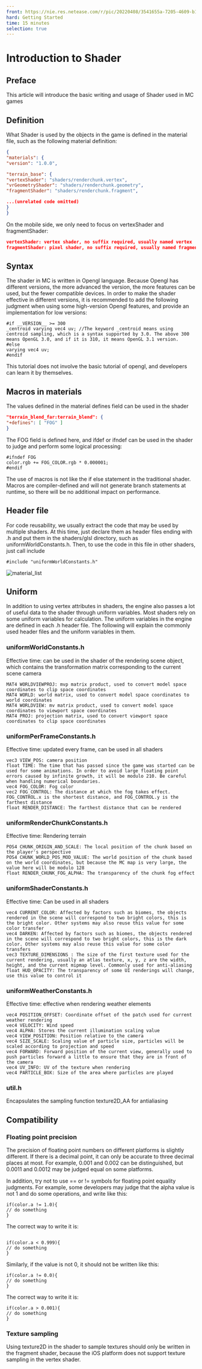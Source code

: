 ```yaml
--- 
front: https://nie.res.netease.com/r/pic/20220408/3541655a-7205-4609-b118-be8d6dbb84bd.png 
hard: Getting Started 
time: 15 minutes 
selection: true 
--- 
```

# Introduction to Shader 
## Preface 

This article will introduce the basic writing and usage of Shader used in MC games 

## Definition 

What Shader is used by the objects in the game is defined in the material file, such as the following material definition: 
```json 
{ 
"materials": { 
"version": "1.0.0", 

"terrain_base": { 
"vertexShader": "shaders/renderchunk.vertex", 
"vrGeometryShader": "shaders/renderchunk.geometry", 
"fragmentShader": "shaders/renderchunk.fragment", 

...(unrelated code omitted) 
} 
} 
``` 

On the mobile side, we only need to focus on vertexShader and fragmentShader: 
```json 
vertexShader: vertex shader, no suffix required, usually named vertex 
fragmentShader: pixel shader, no suffix required, usually named fragment 
``` 

## Syntax 

The shader in MC is written in Opengl language. Because Opengl has different versions, the more advanced the version, the more features can be used, but the fewer compatible devices. In order to make the shader effective in different versions, it is recommended to add the following judgment when using some high-version Opengl features, and provide an implementation for low versions: 
```opengl 
#if __VERSION__ >= 300 
_centroid varying vec4 uv; //The keyword _centroid means using centroid sampling, which is a syntax supported by 3.0. The above 300 means OpenGL 3.0, and if it is 310, it means OpenGL 3.1 version. 
#else 
varying vec4 uv; 
#endif 
``` 
This tutorial does not involve the basic tutorial of opengl, and developers can learn it by themselves. 

## Macros in materials


The values defined in the material defines field can be used in the shader 
```json 
"terrain_blend_far:terrain_blend": { 
"+defines": [ "FOG" ] 
} 
``` 
The FOG field is defined here, and ifdef or ifndef can be used in the shader to judge and perform some logical processing: 
```opengl 
#ifndef FOG 
color.rgb += FOG_COLOR.rgb * 0.000001; 
#endif 
``` 
The use of macros is not like the if else statement in the traditional shader. Macros are compiler-defined and will not generate branch statements at runtime, so there will be no additional impact on performance. 

## Header file 

For code reusability, we usually extract the code that may be used by multiple shaders. At this time, just declare them as header files ending with .h and put them in the shaders/glsl directory, such as uniformWorldConstants.h. Then, to use the code in this file in other shaders, just call include 
```opengl 
#include "uniformWorldConstants.h" 
``` 

![material_list](./images/shader_headfiles.png) 

## Uniform 

In addition to using vertex attributes in shaders, the engine also passes a lot of useful data to the shader through uniform variables. Most shaders rely on some uniform variables for calculation. The uniform variables in the engine are defined in each .h header file. The following will explain the commonly used header files and the uniform variables in them. 

### uniformWorldConstants.h 

Effective time: can be used in the shader of the rendering scene object, which contains the transformation matrix corresponding to the current scene camera 
```opengl 
MAT4 WORLDVIEWPROJ: mvp matrix product, used to convert model space coordinates to clip space coordinates 
MAT4 WORLD: world matrix, used to convert model space coordinates to world coordinates 
MAT4 WORLDVIEW: mv matrix product, used to convert model space coordinates to viewport space coordinates 
MAT4 PROJ: projection matrix, used to convert viewport space coordinates to clip space coordinates 
``` 

### uniformPerFrameConstants.h 

Effective time: updated every frame, can be used in all shaders 
```opengl 
vec3 VIEW_POS: camera position 
float TIME: The time that has passed since the game was started can be used for some animations. In order to avoid large floating point errors caused by infinite growth, it will be modulo 210. Be careful when handling numerical boundaries. 
vec4 FOG_COLOR: Fog color 
vec2 FOG_CONTROL: The distance at which the fog takes effect. FOG_CONTROL.x is the shortest distance, and FOG_CONTROL.y is the farthest distance 
float RENDER_DISTANCE: The farthest distance that can be rendered 
``` 

### uniformRenderChunkConstants.h


Effective time: Rendering terrain 
```opengl 
POS4 CHUNK_ORIGIN_AND_SCALE: The local position of the chunk based on the player's perspective 
POS4 CHUNK_WORLD_POS_MOD_VALUE: The world position of the chunk based on the world coordinates, but because the MC map is very large, the value here will be modulo 128 
float RENDER_CHUNK_FOG_ALPHA: The transparency of the chunk fog effect 
``` 

### uniformShaderConstants.h 

Effective time: Can be used in all shaders 
```opengl 
vec4 CURRENT_COLOR: Affected by factors such as biomes, the objects rendered in the scene will correspond to two bright colors, this is the bright color. Other systems may also reuse this value for some color transfer 
vec4 DARKEN: Affected by factors such as biomes, the objects rendered in the scene will correspond to two bright colors, this is the dark color. Other systems may also reuse this value for some color transfers 
vec3 TEXTURE_DIMENSIONS : The size of the first texture used for the current rendering, usually an atlas texture, x, y, z are the width, height, and the current mipmap level. Commonly used for anti-aliasing 
float HUD_OPACITY: The transparency of some UI renderings will change, use this value to control it 
``` 

### uniformWeatherConstants.h 

Effective time: effective when rendering weather elements 
```opengl 
vec4 POSITION_OFFSET: Coordinate offset of the patch used for current weather rendering 
vec4 VELOCITY: Wind speed 
vec4 ALPHA: Stores the current illumination scaling value 
vec4 VIEW_POSITION: Position relative to the camera 
vec4 SIZE_SCALE: Scaling value of particle size, particles will be scaled according to projection and speed 
vec4 FORWARD: Forward position of the current view, generally used to push particles forward a little to ensure that they are in front of the camera 
vec4 UV_INFO: UV of the texture when rendering 
vec4 PARTICLE_BOX: Size of the area where particles are played 
``` 

### util.h 

Encapsulates the sampling function texture2D_AA for antialiasing 

## Compatibility 

### Floating point precision 

The precision of floating point numbers on different platforms is slightly different. If there is a decimal point, it can only be accurate to three decimal places at most. For example, 0.001 and 0.002 can be distinguished, but 0.0011 and 0.0012 may be judged equal on some platforms. 

In addition, try not to use == or != symbols for floating point equality judgments. For example, some developers may judge that the alpha value is not 1 and do some operations, and write like this: 
```opengl 
if(color.a != 1.0){ 
// do something 
} 
``` 
The correct way to write it is: 
```opengl

if(color.a < 0.999){ 
// do something 
} 
``` 
Similarly, if the value is not 0, it should not be written like this: 
```opengl 
if(color.a != 0.0){ 
// do something 
} 
``` 
The correct way to write it is: 
```opengl 
if(color.a > 0.001){ 
// do something 
} 
``` 

### Texture sampling 

Using texture2D in the shader to sample textures should only be written in the fragment shader, because the iOS platform does not support texture sampling in the vertex shader.
